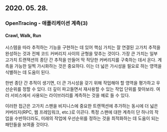 ## 2020. 05. 28.

### OpenTracing - 애플리케이션 계측(3)

#### Crawl, Walk, Run

시스템을 따라 추적하는 기능을 구현하는 데 있어 핵심 가치는 잘 연결된 고가치 추적을 완성하는 것과 전체 코드 커버리지 사이의 균형을 맞추는 것이다. 가장 큰 가치는 일부 고가치 트랜잭션의 종단 간 추적을 만들어 딱 적당한 커버리지를 구축하는 데서 온다. 계측을 가능한 일찍 가시화하는 것은 중요하다. 이는 더 넓은 가시성을 필요로 하는 영역을 식별하는 데 도움이 된다.

한번 종단 간 추적이 생기면, 더 큰 가시성을 갖기 위해 작업해야 할 영역을 평가하고 우선순위를 정할 수 있다. 더 깊이 파고들면서 재사용할 수 있는 작업 단위를 찾아보라. 여러 서비스에서 사용되는 라이브러리를 계측하는 것을 예로 들 수 있다.

이러한 접근은 고가치 스팬을 비지니스에 중요한 트랜잭션에 추가하는 동시에 더 넓은 커버리지(RPC, 웹 프레임워크, etc.)로 이끈다. 특정 스팬에 대한 계측이 단 하나의 작업을 수반하더라도, 미래의 작업에 우선순위를 정하는 것을 최적화하는 데 도움이 되는 패턴들을 보여줄 것이다.